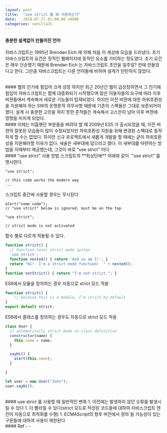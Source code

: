 ```yaml
---
layout: post
title:  "use strict 를 왜 사용하는가"
date:   2018-07-27 01:00:00 +0900
categories: vanillaJS
---
```

#### 충분한 설계없이 만들어진 언어
자바스크립트는 1995년 Brendan Eich 에 의해 처음 이 세상에 모습을 드러냈다. 초기 자바스크립트의 요건은 정적인 웹페이지에 동적인 요소를 가미하는 정도였다. 초기 요건은 매우 단순했기 때문에 Brendan Eich 는 자바스크립트 초안을 일주일? 만에 만들었다고 한다. 그만큼 자바스크립트는 다른 언어들에 비하여 설계가 탄탄하지 않았다.

<br>
#### 웹의 인기에 힘입어 크게 성장
 하지만 최근 20년간 웹이 급성장하면서 그 인기에 힘입어 자바스크립트는 함께 대중화되기 시작했으며 많은 이용자들의 요구에 따라 이후 버젼들에서 계속해서 새로운 기능들이 탑재되었다. 하지만 이전 버젼에 대한 하위호환성을 지원해야 하는 SW의 운명론적 의무사항 때문에 기존의 스펙들은 그대로 보존되어야 했다. 설계 시 충분한 고민을 하지 못한 흔적들은 계속해서 고스란히 남아 이후 버젼에 영향을 미치게 되었다.

<br>
#### 이제는 미흡햇던 부분들을 버려야 할 때
2009년 ES5 가 출시되었을 때, 이전 버젼의 잘못된 모습들이 많이 수정되었지만 하위호환성 지원을 위해 변경된 스펙대로 동작하게 할 수는 없었다. 하지만 신규 프로젝트에서 새롭게 개발을 할 때에는 굳이 하위호환성을 지원해야할 이유가 없다. 새술은 새부대에 담으라고 했다. 이 새부대를 마련하는 방법을 이때부터 제공했는데, 그것이 바로 "use strict" 이다

<br>
#### "use strict" 사용 방법
스크립트의 **최상단에** 아래와 같이 `"use strict"`를 명시한다.

```
"use strict";

// this code works the modern way
...
```

스크립트 중간에 사용할 경우는 무시된다

```
alert("some code");
// "use strict" below is ignored, must be on the top

"use strict";

// strict mode is not activated
```

함수 별로 다르게 적용될 수 있다.

```javascript
function strict() {
  // Function-level strict mode syntax
  'use strict';
  function nested() { return 'And so am I!'; }
  return "Hi!  I'm a strict mode function!  " + nested();
}
function notStrict() { return "I'm not strict."; }
```

ES6에서 모듈을 정의하는 경우 자동으로 strict 모드 적용

```javascript
function strict() {
    // because this is a module, I'm strict by default
}
export default strict;
```

ES6에서 클래스를 정의하는 경우도 자동으로 strict 모드 적용

```javascript
class User {
  // automatically strict mode in class definition
  constructor(name) {
    this.name = name;
  }

  sayHi() {
    alert(this.name);
  }

}

let user = new User("John");
user.sayHi();
```

<br>
#### use strict 를 사용할 때 일반적인 변화
1. 이전에는 발생하지 않던 오류를 발생시킬 수 있다
1. 더 빨라질 수 있다(strict 모드로 작성된 코드들에 대하여 자바스크립트 엔진이 자동으로 최적화를 수행)
1. ECMAScript의 향후 버전에서 정의 될 가능성이 있는 구문들에 대하여 사용이 제한된다

<br>
#### Ref
- <https://javascript.info/strict-mode>
- <https://developer.mozilla.org/en-US/docs/Web/JavaScript/Reference/Strict_mode>